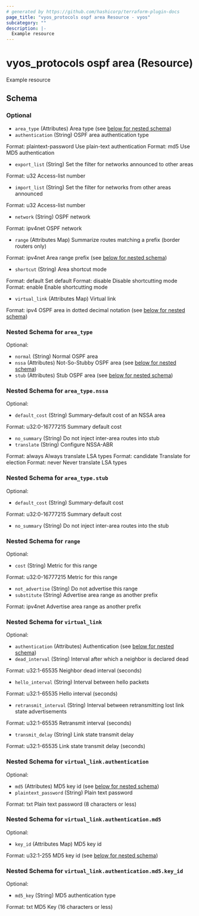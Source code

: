 ```yaml
---
# generated by https://github.com/hashicorp/terraform-plugin-docs
page_title: "vyos_protocols ospf area Resource - vyos"
subcategory: ""
description: |-
  Example resource
---
```


# vyos_protocols ospf area (Resource)

Example resource



<!-- schema generated by tfplugindocs -->
## Schema

### Optional

- `area_type` (Attributes) Area type (see [below for nested schema](#nestedatt--area_type))
- `authentication` (String) OSPF area authentication type

Format: plaintext-password
Use plain-text authentication
Format: md5
Use MD5 authentication
- `export_list` (String) Set the filter for networks announced to other areas

Format: u32
Access-list number
- `import_list` (String) Set the filter for networks from other areas announced

Format: u32
Access-list number
- `network` (String) OSPF network

Format: ipv4net
OSPF network
- `range` (Attributes Map) Summarize routes matching a prefix (border routers only)

Format: ipv4net
Area range prefix (see [below for nested schema](#nestedatt--range))
- `shortcut` (String) Area shortcut mode

Format: default
Set default
Format: disable
Disable shortcutting mode
Format: enable
Enable shortcutting mode
- `virtual_link` (Attributes Map) Virtual link

Format: ipv4
OSPF area in dotted decimal notation (see [below for nested schema](#nestedatt--virtual_link))

<a id="nestedatt--area_type"></a>
### Nested Schema for `area_type`

Optional:

- `normal` (String) Normal OSPF area
- `nssa` (Attributes) Not-So-Stubby OSPF area (see [below for nested schema](#nestedatt--area_type--nssa))
- `stub` (Attributes) Stub OSPF area (see [below for nested schema](#nestedatt--area_type--stub))

<a id="nestedatt--area_type--nssa"></a>
### Nested Schema for `area_type.nssa`

Optional:

- `default_cost` (String) Summary-default cost of an NSSA area

Format: u32:0-16777215
Summary default cost
- `no_summary` (String) Do not inject inter-area routes into stub
- `translate` (String) Configure NSSA-ABR

Format: always
Always translate LSA types
Format: candidate
Translate for election
Format: never
Never translate LSA types


<a id="nestedatt--area_type--stub"></a>
### Nested Schema for `area_type.stub`

Optional:

- `default_cost` (String) Summary-default cost

Format: u32:0-16777215
Summary default cost
- `no_summary` (String) Do not inject inter-area routes into the stub



<a id="nestedatt--range"></a>
### Nested Schema for `range`

Optional:

- `cost` (String) Metric for this range

Format: u32:0-16777215
Metric for this range
- `not_advertise` (String) Do not advertise this range
- `substitute` (String) Advertise area range as another prefix

Format: ipv4net
Advertise area range as another prefix


<a id="nestedatt--virtual_link"></a>
### Nested Schema for `virtual_link`

Optional:

- `authentication` (Attributes) Authentication (see [below for nested schema](#nestedatt--virtual_link--authentication))
- `dead_interval` (String) Interval after which a neighbor is declared dead

Format: u32:1-65535
Neighbor dead interval (seconds)
- `hello_interval` (String) Interval between hello packets

Format: u32:1-65535
Hello interval (seconds)
- `retransmit_interval` (String) Interval between retransmitting lost link state advertisements

Format: u32:1-65535
Retransmit interval (seconds)
- `transmit_delay` (String) Link state transmit delay

Format: u32:1-65535
Link state transmit delay (seconds)

<a id="nestedatt--virtual_link--authentication"></a>
### Nested Schema for `virtual_link.authentication`

Optional:

- `md5` (Attributes) MD5 key id (see [below for nested schema](#nestedatt--virtual_link--authentication--md5))
- `plaintext_password` (String) Plain text password

Format: txt
Plain text password (8 characters or less)

<a id="nestedatt--virtual_link--authentication--md5"></a>
### Nested Schema for `virtual_link.authentication.md5`

Optional:

- `key_id` (Attributes Map) MD5 key id

Format: u32:1-255
MD5 key id (see [below for nested schema](#nestedatt--virtual_link--authentication--md5--key_id))

<a id="nestedatt--virtual_link--authentication--md5--key_id"></a>
### Nested Schema for `virtual_link.authentication.md5.key_id`

Optional:

- `md5_key` (String) MD5 authentication type

Format: txt
MD5 Key (16 characters or less)
